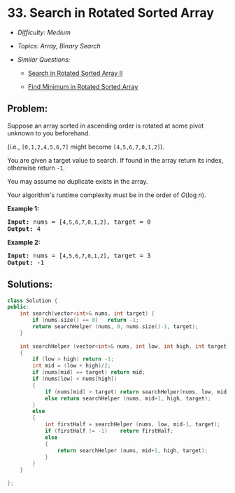 # 33. Search in Rotated Sorted Array

* *Difficulty: Medium*

* *Topics: Array, Binary Search*

* *Similar Questions:*

  * [Search in Rotated Sorted Array II](./tests/search-in-rotated-sorted-array.md)

  * [Find Minimum in Rotated Sorted Array](./tests/search-in-rotated-sorted-array.md)

## Problem:

<p>Suppose an array sorted in ascending order is rotated at some pivot unknown to you beforehand.</p>

<p>(i.e., <code>[0,1,2,4,5,6,7]</code> might become <code>[4,5,6,7,0,1,2]</code>).</p>

<p>You are given a target value to search. If found in the array return its index, otherwise return <code>-1</code>.</p>

<p>You may assume no duplicate exists in the array.</p>

<p>Your algorithm&#39;s runtime complexity must be in the order of&nbsp;<em>O</em>(log&nbsp;<em>n</em>).</p>

<p><strong>Example 1:</strong></p>

<pre>
<strong>Input:</strong> nums = [<code>4,5,6,7,0,1,2]</code>, target = 0
<strong>Output:</strong> 4
</pre>

<p><strong>Example 2:</strong></p>

<pre>
<strong>Input:</strong> nums = [<code>4,5,6,7,0,1,2]</code>, target = 3
<strong>Output:</strong> -1</pre>

## Solutions:

```c++
class Solution {
public:
    int search(vector<int>& nums, int target) {
        if (nums.size() == 0)   return -1;
        return searchHelper (nums, 0, nums.size()-1, target);
    }
    
    int searchHelper (vector<int>& nums, int low, int high, int target)
    {
        if (low > high) return -1;
        int mid = (low + high)/2;
        if (nums[mid] == target) return mid;
        if (nums[low] < nums[high])
        {
            if (nums[mid] > target) return searchHelper(nums, low, mid-1, target);
            else return searchHelper (nums, mid+1, high, target);
        }
        else
        {
            int firstHalf = searchHelper (nums, low, mid-1, target);
            if (firstHalf != -1)    return firstHalf;
            else
            {
                return searchHelper (nums, mid+1, high, target);
            }
        }
    }
    
};
```
